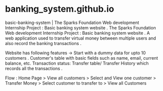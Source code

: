 # banking_system.github.io
basic-banking-system | The Sparks Foundation Web development Internship Project : Basic banking system website . The Sparks Foundation Web development Internship Project : Basic banking system website . A web application used to transfer virtual money between multiple users and also record the banking transactions .

Website has following features -> Start with a dummy data for upto 10 customers . Customer's table with basic fields such as name, email, current balance, etc. Transaction status: Transfer table/ Transfer History which records all the transactions .

Flow : Home Page > View all customers > Select and View one customer > Transfer Money > Select customer to transfer to > View all Customers
